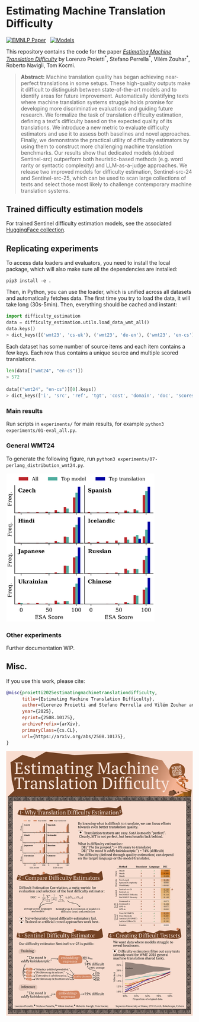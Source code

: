# Estimating Machine Translation Difficulty 
[![EMNLP Paper](https://img.shields.io/badge/📜%20EMNLP%20paper-481.svg)](https://arxiv.org/abs/2508.10175)
&nbsp;
[![Models](https://img.shields.io/badge/%F0%9F%A4%97%20Hugging%20Face-Collection-FCD21D)](https://huggingface.co/collections/Prosho/translation-difficulty-estimators-6816665c008e1d22426eb6c4)

This repository contains the code for the paper [_Estimating Machine Translation Difficulty_](https://arxiv.org/abs/2508.10175) by Lorenzo Proietti<sup>\*</sup>, Stefano Perrella<sup>\*</sup>, Vilém Zouhar<sup>\*</sup>, Roberto Navigli, Tom Kocmi.

> **Abstract:**
> Machine translation quality has began achieving near-perfect translations in some setups.
> These high-quality outputs make it difficult to distinguish between state-of-the-art models and to identify areas for future improvement.
> Automatically identifying texts where machine translation systems struggle holds promise for developing more discriminative evaluations and guiding future research.
> We formalize the task of translation difficulty estimation, defining a text's difficulty based on the expected quality of its translations.
> We introduce a new metric to evaluate difficulty estimators and use it to assess both baselines and novel approaches.
> Finally, we demonstrate the practical utility of difficulty estimators by using them to construct more challenging machine translation benchmarks. 
> Our results show that dedicated models (dubbed Sentinel-src) outperform both heuristic-based methods (e.g. word rarity or syntactic complexity) and LLM-as-a-judge approaches.
> We release two improved models for difficulty estimation, Sentinel-src-24 and Sentinel-src-25, which can be used to scan large collections of texts and select those most likely to challenge contemporary machine translation systems.

## Trained difficulty estimation models

For trained Sentinel difficulty estimation models, see the associated [HuggingFace collection](https://huggingface.co/collections/Prosho/translation-difficulty-estimators-6816665c008e1d22426eb6c4).

## Replicating experiments

To access data loaders and evaluators, you need to install the local package, which will also make sure all the dependencies are installed:
```
pip3 install -e .
```

Then, in Python, you can use the loader, which is unified across all datasets and automatically fetches data.
The first time you try to load the data, it will take long (30s-5min). Then, everything should be cached and instant:

```python
import difficulty_estimation
data = difficulty_estimation.utils.load_data_wmt_all()
data.keys()
> dict_keys([('wmt23', 'cs-uk'), ('wmt23', 'de-en'), ('wmt23', 'en-cs'), ('wmt23', 'en-de'), ('wmt23', 'en-ja'), ('wmt23', 'en-zh'), ('wmt23', 'he-en'), ('wmt23', 'ja-en'), ('wmt23', 'zh-en'), ('wmt24', 'cs-uk'), ('wmt24', 'en-cs'), ('wmt24', 'en-es'), ('wmt24', 'en-hi'), ('wmt24', 'en-is'), ('wmt24', 'en-ja'), ('wmt24', 'en-ru'), ('wmt24', 'en-uk'), ('wmt24', 'en-zh'), ('wmt24', 'ja-zh'), ('wmt22', 'cs-uk'), ('wmt22', 'en-cs'), ('wmt22', 'en-de'), ('wmt22', 'en-hr'), ('wmt22', 'en-ja'), ('wmt22', 'en-ru'), ('wmt22', 'en-uk'), ('wmt22', 'en-zh'), ('wmt22', 'ru-en'), ('wmt22', 'sah-ru'), ('wmt22', 'zh-en'), ('wmt21.tedtalks', 'en-de'), ('wmt21.tedtalks', 'en-ru'), ('wmt21.tedtalks', 'zh-en'), ('wmt21.news', 'en-cs'), ('wmt21.news', 'en-de'), ('wmt21.news', 'en-is'), ('wmt21.news', 'en-ja'), ('wmt21.news', 'en-ru'), ('wmt21.news', 'zh-en'), ('wmt20', 'zh-en'), ('wmt20', 'en-de'), ('wmt19', 'kk-en'), ('wmt19', 'de-en'), ('wmt19', 'gu-en'), ('wmt19', 'lt-en')])
```

Each dataset has some number of source items and each item contains a few keys.
Each row thus contains a unique source and multiple scored translations.
```python
len(data[("wmt24", "en-cs")])
> 572

data[("wmt24", "en-cs")][0].keys()
> dict_keys(['i', 'src', 'ref', 'tgt', 'cost', 'domain', 'doc', 'scores'])
```

### Main results

Run scripts in `experiments/` for main results, for example `python3 experiments/01-eval_all.py`.

### General WMT24

To generate the following figure, run `python3 experiments/07-perlang_distribution_wmt24.py`.

<img src="misc/07-perlang_wmt24.svg" width="400em">

### Other experiments

Further documentation WIP.

## Misc.

If you use this work, please cite:
```bibtex
@misc{proietti2025estimatingmachinetranslationdifficulty,
      title={Estimating Machine Translation Difficulty}, 
      author={Lorenzo Proietti and Stefano Perrella and Vilém Zouhar and Roberto Navigli and Tom Kocmi},
      year={2025},
      eprint={2508.10175},
      archivePrefix={arXiv},
      primaryClass={cs.CL},
      url={https://arxiv.org/abs/2508.10175}, 
}
```


<img src="misc/poster_nofont.svg" width="1000vw">
